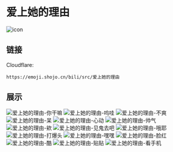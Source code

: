 # 爱上她的理由
![icon](https://emoji.shojo.cn/bili/src/爱上她的理由/icon.png)
## 链接
Cloudflare:
```
https://emoji.shojo.cn/bili/src/爱上她的理由
```
## 展示
![爱上她的理由-你干嘛](https://emoji.shojo.cn/bili/src/爱上她的理由/爱上她的理由-你干嘛.png)
![爱上她的理由-呜哇](https://emoji.shojo.cn/bili/src/爱上她的理由/爱上她的理由-呜哇.png)
![爱上她的理由-不爽](https://emoji.shojo.cn/bili/src/爱上她的理由/爱上她的理由-不爽.png)
![爱上她的理由-呆](https://emoji.shojo.cn/bili/src/爱上她的理由/爱上她的理由-呆.png)
![爱上她的理由-心动](https://emoji.shojo.cn/bili/src/爱上她的理由/爱上她的理由-心动.png)
![爱上她的理由-帅气](https://emoji.shojo.cn/bili/src/爱上她的理由/爱上她的理由-帅气.png)
![爱上她的理由-欸](https://emoji.shojo.cn/bili/src/爱上她的理由/爱上她的理由-欸.png)
![爱上她的理由-见鬼去吧](https://emoji.shojo.cn/bili/src/爱上她的理由/爱上她的理由-见鬼去吧.png)
![爱上她的理由-哦耶](https://emoji.shojo.cn/bili/src/爱上她的理由/爱上她的理由-哦耶.png)
![爱上她的理由-打爆头](https://emoji.shojo.cn/bili/src/爱上她的理由/爱上她的理由-打爆头.png)
![爱上她的理由-嘿嘿](https://emoji.shojo.cn/bili/src/爱上她的理由/爱上她的理由-嘿嘿.png)
![爱上她的理由-脸红](https://emoji.shojo.cn/bili/src/爱上她的理由/爱上她的理由-脸红.png)
![爱上她的理由-酷](https://emoji.shojo.cn/bili/src/爱上她的理由/爱上她的理由-酷.png)
![爱上她的理由-贴贴](https://emoji.shojo.cn/bili/src/爱上她的理由/爱上她的理由-贴贴.png)
![爱上她的理由-看手机](https://emoji.shojo.cn/bili/src/爱上她的理由/爱上她的理由-看手机.png)
